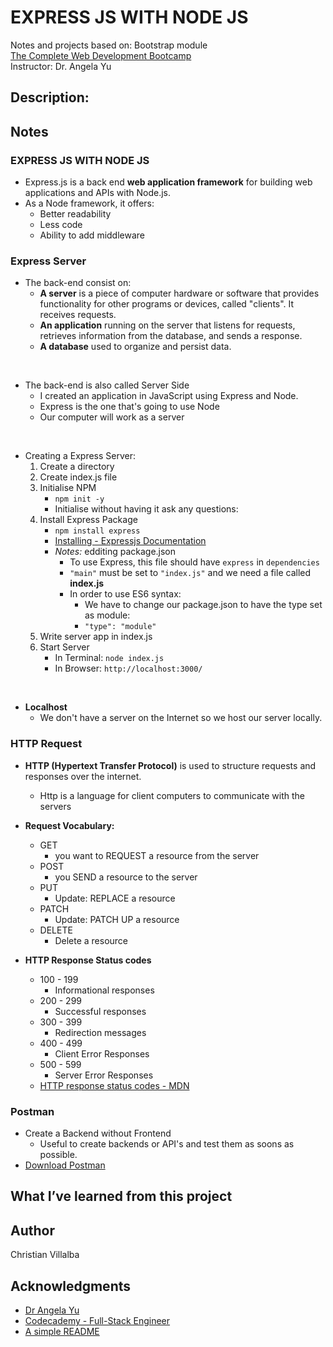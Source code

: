 # EXPRESS JS WITH NODE JS

Notes and projects based on: Bootstrap module        
[The Complete Web Development Bootcamp](https://www.udemy.com/course/the-complete-web-development-bootcamp/)          
Instructor: Dr. Angela Yu 

## Description: 


## Notes

###  EXPRESS JS WITH NODE JS
* Express.js is a back end **web application framework** for building web applications and APIs with Node.js.
* As a Node framework, it offers:
    * Better readability
    * Less code
    * Ability to add middleware

### Express Server
* The back-end consist on:
    * **A server** is a piece of computer hardware or software that provides functionality for other programs or devices, called "clients". It receives requests.
    * **An application** running on the server that listens for requests, retrieves information from the database, and sends a response.
    * **A database** used to organize and persist data.
<br /> 

* The back-end is also called Server Side
    * I created an application in JavaScript using Express and Node.
    * Express is the one that's going to use Node 
    * Our computer will work as a server
<br /> 

* Creating a Express Server:
    1. Create a directory
    2. Create index.js file
    3. Initialise NPM
        * `npm init -y` 
        *  Initialise without having it ask any questions:
    4. Install Express Package
        * `npm install express`
        * [Installing - Expressjs Documentation](https://expressjs.com/en/starter/installing.html)
        * *Notes:* edditing package.json   
            * To use Express, this file should have `express` in `dependencies`
            * `"main"` must be set to `"index.js"` and we need a file called **index.js**
            * In order to use ES6 syntax:      
                * We have to change our package.json to have the type set as module:
                * `"type": "module"`
    5. Write server app in index.js
    6. Start Server
        * In Terminal: `node index.js`
        * In Browser: `http://localhost:3000/`
<br /> 

* **Localhost**
    * We don't have a server on the Internet so we host our server locally.

### HTTP Request

* **HTTP (Hypertext Transfer Protocol)** is used to structure requests and responses over the internet.
    * Http is a language for client computers to communicate with the servers

* **Request Vocabulary:**
    * GET
        * you want to REQUEST a resource from the server
    * POST
        * you SEND a resource to the server
    * PUT 
        * Update: REPLACE a resource
    * PATCH
        * Update: PATCH UP a resource
    * DELETE
        * Delete a resource

* **HTTP Response Status codes**
    * 100 - 199
        * Informational responses
    * 200 - 299 
        * Successful responses
    * 300 - 399
        * Redirection messages
    * 400 - 499
        * Client Error Responses
    * 500 - 599 
        * Server Error Responses
    * [HTTP response status codes - MDN](https://developer.mozilla.org/en-US/docs/Web/HTTP/Status)
    
### Postman 

* Create a Backend without Frontend 
    * Useful to create backends or API's and test them as soons as possible.
* [Download Postman](https://www.postman.com/downloads/)



## What I’ve learned from this project



## Author

Christian Villalba

## Acknowledgments
* [Dr Angela Yu](https://www.udemy.com/course/the-complete-web-development-bootcamp/)
* [Codecademy - Full-Stack Engineer](https://www.codecademy.com/learn/paths/full-stack-engineer-career-path)
* [A simple README](https://gist.github.com/DomPizzie/7a5ff55ffa9081f2de27c315f5018afc)